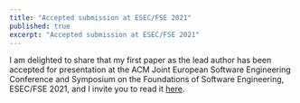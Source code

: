 ```yaml
---
title: "Accepted submission at ESEC/FSE 2021"
published: true
excerpt: "Accepted submission at ESEC/FSE 2021"
---
```


I am delighted to share that my first paper as the lead author has been accepted for presentation at the ACM Joint European Software Engineering Conference and Symposium on the Foundations of Software Engineering, ESEC/FSE 2021, and I invite you to read it [here](https://seal.ics.uci.edu/publications/2021_FSE_COALA.pdf).

